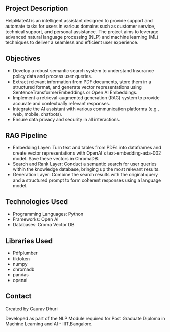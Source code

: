 ## Project Description
HelpMateAI is an intelligent assistant designed to provide support and automate tasks for users in various domains such as customer service, technical support, and personal assistance. The project aims to leverage advanced natural language processing (NLP) and machine learning (ML) techniques to deliver a seamless and efficient user experience.


## Objectives
- Develop a robust semantic search system to understand Insurance policy data and process user queries.
- Extract relevant information from PDF documents, store them in a structured format, and generate vector representations using SentenceTransformerEmbeddings or Open AI Embeddings. 
- Implement a retrieval-augmented generation (RAG) system to provide accurate and contextually relevant responses.
- Integrate the AI assistant with various communication platforms (e.g., web, mobile, chatbots).
- Ensure data privacy and security in all interactions.

## RAG Pipeline

- Embedding Layer: Turn text and tables from PDFs into dataframes and create vector representations with OpenAI's text-embedding-ada-002 model. Save these vectors in ChromaDB.
- Search and Rank Layer: Conduct a semantic search for user queries within the knowledge database, bringing up the most relevant results.
- Generation Layer: Combine the search results with the original query and a structured prompt to form coherent responses using a language model.

## Technologies Used
- Programming Languages: Python
- Frameworks: Open AI
- Databases: Croma Vector DB

## Libraries Used

- Pdfplumber
- tiktoken
- numpy 
- chromadb 
- pandas
- openai


## Contact
Created by Gaurav Dhuri


Developed as part of the NLP Module required for Post Graduate Diploma in Machine Learning and AI - IIIT,Bangalore.
